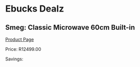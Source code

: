 
# Ebucks Dealz
## Smeg: Classic Microwave 60cm Built-in
[Product Page](https://www.ebucks.com/web/shop/productSelected.do?prodId=1031698735&catId=704989856)

Price: R12499.00

Savings: 


	